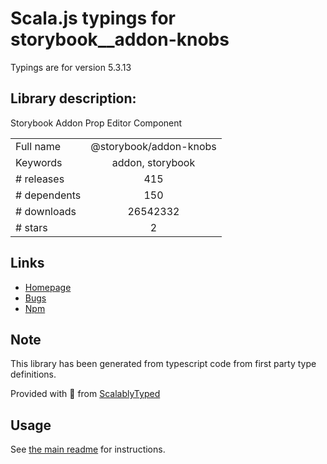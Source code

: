 
# Scala.js typings for storybook__addon-knobs

Typings are for version 5.3.13

## Library description:
Storybook Addon Prop Editor Component

|                    |                 |
| ------------------ | :-------------: |
| Full name          | @storybook/addon-knobs |
| Keywords           | addon, storybook |
| # releases         | 415 |
| # dependents       | 150 |
| # downloads        | 26542332 |
| # stars            | 2 |

## Links
- [Homepage](https://github.com/storybookjs/storybook/tree/master/addons/knobs)
- [Bugs](https://github.com/storybookjs/storybook/issues)
- [Npm](https://www.npmjs.com/package/%40storybook%2Faddon-knobs)
    


## Note
This library has been generated from typescript code from first party type definitions.

Provided with :purple_heart: from [ScalablyTyped](https://github.com/oyvindberg/ScalablyTyped)

## Usage
See [the main readme](../../readme.md) for instructions.


